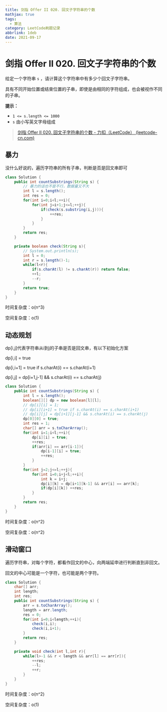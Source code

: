 ```yaml
---
title: 剑指 Offer II 020. 回文子字符串的个数
mathjax: true
tags:
  - 算法
category: LeetCode刷题记录
abbrlink: 1deb
date: 2021-09-17
---
```

# 剑指 Offer II 020. 回文子字符串的个数

给定一个字符串 `s` ，请计算这个字符串中有多少个回文子字符串。

具有不同开始位置或结束位置的子串，即使是由相同的字符组成，也会被视作不同的子串。

**提示：**

- `1 <= s.length <= 1000`
- `s` 由小写英文字母组成

> [剑指 Offer II 020. 回文子字符串的个数 - 力扣（LeetCode） (leetcode-cn.com)](https://leetcode-cn.com/problems/a7VOhD/)

<!-- more -->

## 暴力

没什么好说的，遍历字符串的所有子串，判断是否是回文串即可

```java
class Solution {
    public int countSubstrings(String s) {
        // 暴力的话也不是不行，数据量又不大
        int l = s.length();
        int res = 0;
        for(int i=0;i<l;++i){
            for(int j=i+1;j<=l;++j){
                if(check(s.substring(i,j))){
                    ++res;
                }
            }
        }
        return res;
    }

    private boolean check(String s){
        // System.out.println(s);
        int l = 0;
        int r = s.length()-1;
        while(l<r){
            if(s.charAt(l) != s.charAt(r)) return false;
            ++l;
            --r;
        }
        return true;
    }
}
```

时间复杂度：o(n^3)

空间复杂度：o(1)

## 动态规划

dp[i,j]代表字符串从i到j的子串是否是回文串，有以下初始化方案

dp[i,i] = true

dp[i,i+1] = true if s.charAt(i) == s.charAt(i+1)

dp[i,j] = dp[i+1,j-1] && s.charAt(i) == s.charAt(j)

```java
class Solution {
    public int countSubstrings(String s) {
        int l = s.length();
        boolean[][] dp = new boolean[l][l];
        // dp[i][i] = 1;
        // dp[i][i+1] = true if s.charAt(i) == s.charAt(i+1)
        // dp[i][j] = dp[i+1][j-1] && s.charAt(i) == s.charAt(j)
        dp[0][0] = true;
        int res = 1;
        char[] arr = s.toCharArray();
        for(int i=1;i<l;++i){
            dp[i][i] = true;
            ++res;
            if(arr[i] == arr[i-1]){
                dp[i-1][i] = true;
                ++res;
            }
        }
        for(int j=2;j<=l;++j){
            for(int i=0;i+j<l;++i){
                int k = i+j;
                dp[i][k] = dp[i+1][k-1] && arr[i] == arr[k];
                if(dp[i][k]) ++res;
            }
        }
        return res;
    }
}
```

时间复杂度：o(n^2)

空间复杂度：o(n^2)

## 滑动窗口

遍历字符串，对每个字符，都看作回文的中心，向两端延申进行判断直到非回文。

回文的中心可能是一个字符，也可能是两个字符。

```java
class Solution {
    char[] arr;
    int length;
    int res;
    public int countSubstrings(String s) {
        arr = s.toCharArray();
        length = arr.length;
        res = 0;
        for(int i=0;i<length;++i){
            check(i,i);
            check(i,i+1);
        }
        return res;
    }

    private void check(int l,int r){
        while(l>-1 && r < length && arr[l] == arr[r]){
            ++res;
            --l;
            ++r;
        }
    }
}
```

时间复杂度：o(n^2)

空间复杂度：o(1)

